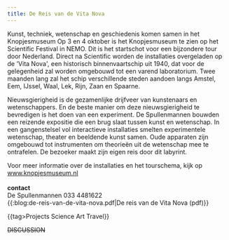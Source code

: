 ```yaml
---
title: De Reis van de Vita Nova
---
```

Kunst, techniek, wetenschap en geschiedenis komen samen in het Knopjesmuseum
Op 3 en 4 oktober is het Knopjesmuseum te zien op het Scientific Festival in NEMO. Dit is het startschot voor een bijzondere tour door Nederland. Direct na Scientific worden de installaties overgeladen op de 'Vita Nova', een historisch binnenvaartschip uit 1940, dat voor de gelegenheid zal worden omgebouwd tot een varend laboratorium. Twee maanden lang zal het schip verschillende steden aandoen langs Amstel, Eem, IJssel, Waal, Lek, Rijn, Zaan en Spaarne.
 
Nieuwsgierigheid is de gezamenlijke drijfveer van kunstenaars en wetenschappers. En de beste manier om deze nieuwsgierigheid te bevredigen is het doen van een experiment. De Spullenmannen bouwden een reizende expositie die een brug slaat tussen kunst en wetenschap. In een gangenstelsel vol interactieve installaties smelten experimentele wetenschap, theater en beeldende kunst samen. Oude apparaten zijn omgebouwd tot instrumenten om theorieën uit de wetenschap mee te ontrafelen. De bezoeker maakt zijn eigen reis door dit labyrint.
 
Voor meer informatie over de installaties en het tourschema, kijk op www.knopjesmuseum.nl
 \
\
**contact**  
De Spullenmannen
033 4481622
\
{{:blog:de-reis-van-de-vita-nova.pdf|De reis van de Vita Nova (pdf)}}

{{tag>Projects Science Art Travel}}


~~DISCUSSION~~
